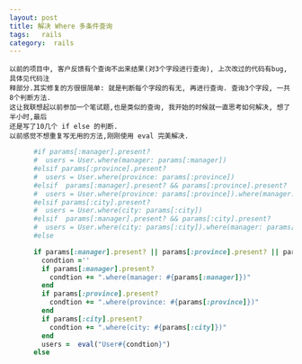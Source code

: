 ```yaml
---
layout: post
title: 解决 Where 多条件查询
tags:   rails
category:  rails
---
```



    以前的项目中, 客户反馈有个查询不出来结果(对3个字段进行查询), 上次改过的代码有bug,具体见代码注
    释部分.其实修复的方很很简单: 就是判断每个字段的有无, 再进行查询. 查询3个字段, 一共 8个判断方法.
    这让我联想起以前参加一个笔试题,也是类似的查询, 我开始的时候就一直思考如何解决, 想了半小时,最后
    还是写了10几个 if else 的判断.
    以前感觉不想重复写无用的方法,刚刚使用 eval 完美解决.

```ruby
      #if params[:manager].present?
      #  users = User.where(manager: params[:manager])
      #elsif params[:province].present?
      #  users = User.where(province: params[:province])
      #elsif  params[:manager].present? && params[:province].present?
      #  users = User.where(province: params[:province]).where(manager: params[:manager])
      #elsif params[:city].present?
      #  users = User.where(city: params[:city])
      #elsif  params[:manager].present? && params[:city].present?
      #  users = User.where(city: params[:city]).where(manager: params[:manager])
      #else

      if params[:manager].present? || params[:province].present? || params[:city].present?
        condtion =''
        if params[:manager].present?
          condtion += ".where(manager: #{params[:manager]})"
        end
        if params[:province].present?
          condtion += ".where(province: #{params[:province]})"
        end
        if params[:city].present?
          condtion += ".where(city: #{params[:city]})"
        end
        users =  eval("User#{condtion}")
      else
```
